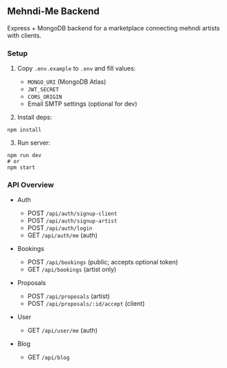 ## Mehndi-Me Backend

Express + MongoDB backend for a marketplace connecting mehndi artists with clients.

### Setup

1. Copy `.env.example` to `.env` and fill values:
   - `MONGO_URI` (MongoDB Atlas)
   - `JWT_SECRET`
   - `CORS_ORIGIN`
   - Email SMTP settings (optional for dev)

2. Install deps:
```
npm install
```

3. Run server:
```
npm run dev
# or
npm start
```

### API Overview

- Auth
  - POST `/api/auth/signup-client`
  - POST `/api/auth/signup-artist`
  - POST `/api/auth/login`
  - GET  `/api/auth/me` (auth)

- Bookings
  - POST `/api/bookings` (public; accepts optional token)
  - GET  `/api/bookings` (artist only)

- Proposals
  - POST `/api/proposals` (artist)
  - POST `/api/proposals/:id/accept` (client)

- User
  - GET `/api/user/me` (auth)

- Blog
  - GET `/api/blog`




